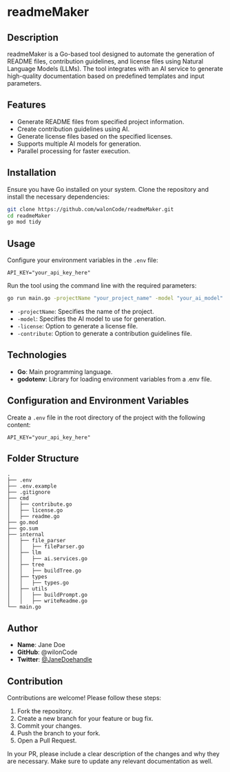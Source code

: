 # readmeMaker

## Description
readmeMaker is a Go-based tool designed to automate the generation of README files, contribution guidelines, and license files using Natural Language Models (LLMs). The tool integrates with an AI service to generate high-quality documentation based on predefined templates and input parameters.

## Features
- Generate README files from specified project information.
- Create contribution guidelines using AI.
- Generate license files based on the specified licenses.
- Supports multiple AI models for generation.
- Parallel processing for faster execution.

## Installation
Ensure you have Go installed on your system. Clone the repository and install the necessary dependencies:

```sh
git clone https://github.com/walonCode/readmeMaker.git
cd readmeMaker
go mod tidy
```

## Usage
Configure your environment variables in the `.env` file:

```plaintext
API_KEY="your_api_key_here"
```

Run the tool using the command line with the required parameters:

```sh
go run main.go -projectName "your_project_name" -model "your_ai_model" -license -contribute
```

- `-projectName`: Specifies the name of the project.
- `-model`: Specifies the AI model to use for generation.
- `-license`: Option to generate a license file.
- `-contribute`: Option to generate a contribution guidelines file.

## Technologies
- **Go**: Main programming language.
- **godotenv**: Library for loading environment variables from a .env file.

## Configuration and Environment Variables
Create a `.env` file in the root directory of the project with the following content:

```plaintext
API_KEY="your_api_key_here"
```

## Folder Structure
```plaintext
.
├── .env
├── .env.example
├── .gitignore
├── cmd
│   ├── contribute.go
│   ├── license.go
│   ├── readme.go
├── go.mod
├── go.sum
├── internal
│   ├── file_parser
│   │   ├── fileParser.go
│   ├── llm
│   │   ├── ai.services.go
│   ├── tree
│   │   ├── buildTree.go
│   ├── types
│   │   ├── types.go
│   ├── utils
│   │   ├── buildPrompt.go
│   │   ├── writeReadme.go
└── main.go
```

## Author
- **Name**: Jane Doe
- **GitHub**: @wilonCode
- **Twitter**: [@JaneDoehandle](https://twitter.com/JaneDoeHandle)

## Contribution
Contributions are welcome! Please follow these steps:

1. Fork the repository.
2. Create a new branch for your feature or bug fix.
3. Commit your changes.
4. Push the branch to your fork.
5. Open a Pull Request.

In your PR, please include a clear description of the changes and why they are necessary. Make sure to update any relevant documentation as well.

```